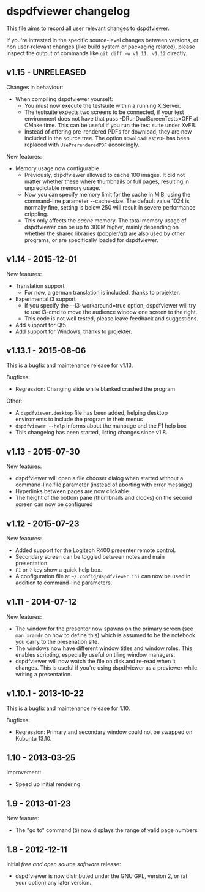 dspdfviewer changelog
=====================

This file aims to record all user relevant changes to dspdfviewer.

If you're intrested in the specific source-level changes between versions,
or non user-relevant changes (like build system or packaging related), please
inspect the output of commands like `git diff -w v1.11..v1.12` directly.


v1.15 - UNRELEASED
------------------

Changes in behaviour:

* When compiling dspdfviewer yourself:
  * You must now execute the testsuite within a running X Server.
  * The testsuite expects two screens to be connected, if your test
    environment does not have that pass -DRunDualScreenTests=OFF at
    CMake time.  This can be useful if you run the test suite under
    XvFB.
  * Instead of offering pre-rendered PDFs for download, they are now
    included in the source tree.  The option `DownloadTestPDF` has
    been replaced with `UsePrerenderedPDF` accordingly.

New features:
* Memory usage now configurable
  * Previously, dspdfviewer allowed to cache 100 images.  It did not
    matter whether these where thumbnails or full pages, resulting in
    unpredictable memory usage.
  * Now you can specify memory limit for the cache in MiB, using
    the command-line parameter --cache-size.  The default value 1024
    is normally fine, setting is below 250 will result in severe
    performance crippling.
  * This only affects the *cache* memory.  The total memory usage of
    dspdfviewer can be up to 300M higher, mainly depending on whether
    the shared libraries (poppler/qt) are also used by other programs,
    or are specifically loaded for dspdfviewer.


v1.14 - 2015-12-01
------------------

New features:

* Translation support
  * For now, a german translation is included, thanks to projekter.
* Experimental i3 support
  * If you specify the --i3-workaround=true option, dspdfviewer will try to
    use i3-cmd to move the audience window one screen to the right.
  * This code is not well tested, please leave feedback and suggestions.
* Add support for Qt5
* Add support for Windows, thanks to projekter.


v1.13.1 - 2015-08-06
--------------------

This is a bugfix and maintenance release for v1.13.

Bugfixes:

* Regression: Changing slide while blanked crashed the program

Other:

* A `dspdfviewer.desktop` file has been added, helping desktop enviroments
  to include the program in their menus
* `dspdfviewer --help` informs about the manpage and the F1 help box
* This changelog has been started, listing changes since v1.8.



v1.13 - 2015-07-30
------------------

New features:

* dspdfviewer will open a file chooser dialog when started without a
  command-line file parameter (instead of aborting with error message)
* Hyperlinks between pages are now clickable
* The height of the bottom pane (thumbnails and clocks) on the second
  screen can now be configured



v1.12 - 2015-07-23
------------------

New features:

* Added support for the Logitech R400 presenter remote control.
* Secondary screen can be toggled between notes and main presentation.
* `F1` or `?` key show a quick help box.
* A configuration file at `~/.config/dspdfviewer.ini` can now be
  used in addition to command-line parameters.



v1.11 - 2014-07-12
------------------

New features:

* The window for the presenter now spawns on the primary screen
  (see `man xrandr` on how to define this) which is assumed to be
  the notebook you carry to the presenation site.
* The windows now have different window titles and window roles.
  This enables scripting, especially useful on tiling window managers.
* dspdfviewer will now watch the file on disk and re-read when it changes.
  This is useful if you're using dspdfviewer as a previewer while
  writing a presentation.



v1.10.1 - 2013-10-22
--------------------

This is a bugfix and maintenance release for 1.10.

Bugfixes:

* Regression: Primary and secondary window could not be swapped on Kubuntu 13.10.



1.10 - 2013-03-25
-----------------

Improvement:

* Speed up initial rendering



1.9 - 2013-01-23
----------------

New feature:

* The "go to" command (`G`) now displays the range of valid page numbers



1.8 - 2012-12-11
----------------

Initial *free and open source software* release:

* dspdfviewer is now distributed under the GNU GPL, version 2, or
  (at your option) any later version.
